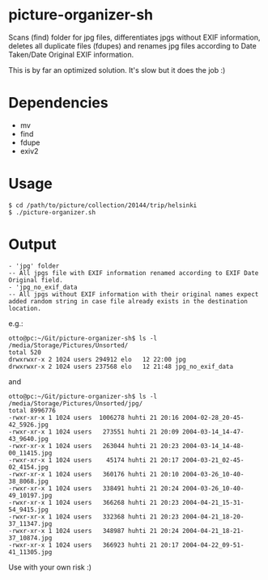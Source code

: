 picture-organizer-sh
====================

Scans (find) folder for jpg files, differentiates jpgs without EXIF information, deletes all duplicate files (fdupes) and renames jpg files according to Date Taken/Date Original EXIF information.

This is by far an optimized solution. It's slow but it does the job :)

Dependencies
====================
- mv
- find
- fdupe
- exiv2

Usage
====================
    $ cd /path/to/picture/collection/20144/trip/helsinki
    $ ./picture-organizer.sh
    
Output
====================
    - 'jpg' folder
    -- All jpgs file with EXIF information renamed according to EXIF Date Original field.
    - 'jpg_no_exif_data
    -- All jpgs without EXIF information with their original names expect added random string in case file already exists in the destination location.

e.g.:

    otto@pc:~/Git/picture-organizer-sh$ ls -l /media/Storage/Pictures/Unsorted/
    total 520
    drwxrwxr-x 2 1024 users 294912 elo   12 22:00 jpg
    drwxrwxr-x 2 1024 users 237568 elo   12 21:48 jpg_no_exif_data

and

    otto@pc:~/Git/picture-organizer-sh$ ls -l /media/Storage/Pictures/Unsorted/jpg/
    total 8996776
    -rwxr-xr-x 1 1024 users  1006278 huhti 21 20:16 2004-02-28_20-45-42_5926.jpg
    -rwxr-xr-x 1 1024 users   273551 huhti 21 20:09 2004-03-14_14-47-43_9640.jpg
    -rwxr-xr-x 1 1024 users   263044 huhti 21 20:23 2004-03-14_14-48-00_11415.jpg
    -rwxr-xr-x 1 1024 users    45174 huhti 21 20:17 2004-03-21_02-45-02_4154.jpg
    -rwxr-xr-x 1 1024 users   360176 huhti 21 20:10 2004-03-26_10-40-38_8068.jpg
    -rwxr-xr-x 1 1024 users   338491 huhti 21 20:24 2004-03-26_10-40-49_10197.jpg
    -rwxr-xr-x 1 1024 users   366268 huhti 21 20:23 2004-04-21_15-31-54_9415.jpg
    -rwxr-xr-x 1 1024 users   332368 huhti 21 20:23 2004-04-21_18-20-37_11347.jpg
    -rwxr-xr-x 1 1024 users   348987 huhti 21 20:24 2004-04-21_18-21-37_10874.jpg
    -rwxr-xr-x 1 1024 users   366923 huhti 21 20:17 2004-04-22_09-51-41_11305.jpg
    
Use with your own risk :)

